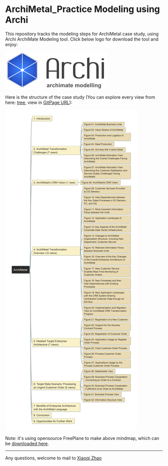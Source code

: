 # ArchiMetal_Practice Modeling using Archi
 
 This repository tracks the modeling steps for ArchiMetal case study, using Archi ArchiMate Modeling tool. Click below logo for download the tool and enjoy:

[![Archi_Logl](./img/Archi_Logo.png)](https://www.archimatetool.com/download/)

Here is the structure of the case study (You can explore every view from here: [tree](./ArchiMetal-Views-Structure.html), view in [GitPage URL](https://yasenstar.github.io/ArchiMetal_Practice/)):

![file structure](img/ArchiMetal-Views-Structure.jpg)

Note: it's using opensource FreePlane to make above mindmap, which can be [downloaded here](https://sourceforge.net/projects/freeplane/).

---
Any questions, welcome to mail to [Xiaoqi Zhao](mailto:xiaoqizhao@outlook.com)
